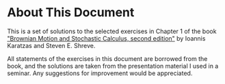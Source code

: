 # About This Document

This is a set of solutions to the selected exercises in Chapter 1 of the book ["Brownian Motion and Stochastic Calculus, second edition"](https://link.springer.com/book/10.1007/978-1-4612-0949-2) by Ioannis Karatzas and Steven E. Shreve.

All statements of the exercises in this document are borrowed from the book, and the solutions are taken from the presentation material I used in a seminar. Any suggestions for improvement would be appreciated.
